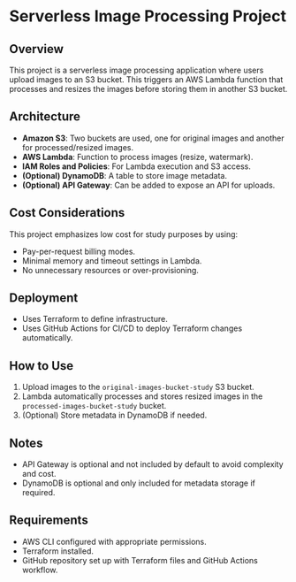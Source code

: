 # Serverless Image Processing Project

## Overview
This project is a serverless image processing application where users upload images to an S3 bucket. This triggers an AWS Lambda function that processes and resizes the images before storing them in another S3 bucket.

## Architecture
- **Amazon S3**: Two buckets are used, one for original images and another for processed/resized images.
- **AWS Lambda**: Function to process images (resize, watermark).
- **IAM Roles and Policies**: For Lambda execution and S3 access.
- **(Optional) DynamoDB**: A table to store image metadata.
- **(Optional) API Gateway**: Can be added to expose an API for uploads.

## Cost Considerations
This project emphasizes low cost for study purposes by using:
- Pay-per-request billing modes.
- Minimal memory and timeout settings in Lambda.
- No unnecessary resources or over-provisioning.

## Deployment
- Uses Terraform to define infrastructure.
- Uses GitHub Actions for CI/CD to deploy Terraform changes automatically.

## How to Use
1. Upload images to the `original-images-bucket-study` S3 bucket.
2. Lambda automatically processes and stores resized images in the `processed-images-bucket-study` bucket.
3. (Optional) Store metadata in DynamoDB if needed.

## Notes
- API Gateway is optional and not included by default to avoid complexity and cost.
- DynamoDB is optional and only included for metadata storage if required.

## Requirements
- AWS CLI configured with appropriate permissions.
- Terraform installed.
- GitHub repository set up with Terraform files and GitHub Actions workflow.
